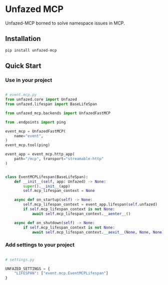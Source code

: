 # Unfazed MCP

Unfazed-MCP borned to solve namespace issues in MCP.

## Installation

```bash
pip install unfazed-mcp
```

## Quick Start

### Use in your project

```python

# event.mcp.py
from unfazed.core import Unfazed
from unfazed.lifespan import BaseLifeSpan

from unfazed_mcp.backends import UnfazedFastMCP

from .endpoints import ping

event_mcp = UnfazedFastMCP(
    name="event",
)
event_mcp.tool(ping)

event_app = event_mcp.http_app(
    path="/mcp", transport="streamable-http"
)


class EventMCPLifespan(BaseLifeSpan):
    def __init__(self, app: Unfazed) -> None:
        super().__init__(app)
        self.mcp_lifespan_context = None

    async def on_startup(self) -> None:
        self.mcp_lifespan_context = event_app.lifespan(self.unfazed)
        if self.mcp_lifespan_context is not None:
            await self.mcp_lifespan_context.__aenter__()

    async def on_shutdown(self) -> None:
        if self.mcp_lifespan_context is not None:
            await self.mcp_lifespan_context.__aexit__(None, None, None)

```

### Add settings to your project

```python

# settings.py

UNFAZED_SETTINGS = {
    "LIFESPAN": ["event.mcp.EventMCPLifespan"]
}

```

